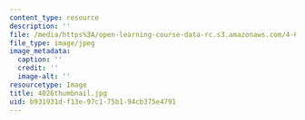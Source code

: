 ```yaml
---
content_type: resource
description: ''
file: /media/https%3A/open-learning-course-data-rc.s3.amazonaws.com/4-614-religious-architecture-and-islamic-cultures-fall-2002/b931931df13e97c175b194cb375e4791_4026thumbnail.jpg
file_type: image/jpeg
image_metadata:
  caption: ''
  credit: ''
  image-alt: ''
resourcetype: Image
title: 4026thumbnail.jpg
uid: b931931d-f13e-97c1-75b1-94cb375e4791
---
```

